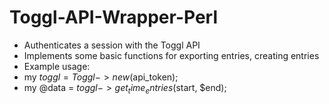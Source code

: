 # Toggl-API-Wrapper-Perl
- Authenticates a session with the Toggl API
- Implements some basic functions for exporting entries, creating entries
- Example usage:
- my $toggl=Toggl->new($api_token);
- my @data = $toggl->get_time_entries($start, $end);
